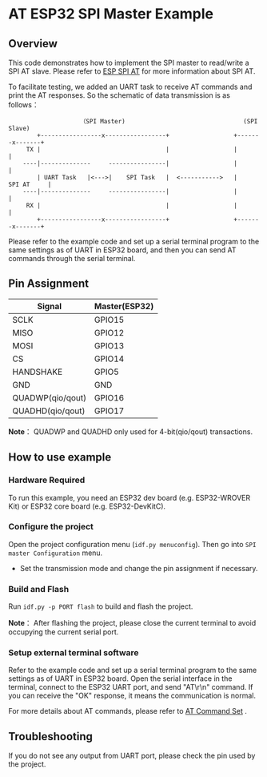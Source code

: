 # AT ESP32 SPI Master Example

## Overview

This code demonstrates how to implement the SPI master to read/write a SPI AT slave. Please refer to [ESP SPI AT](https://docs.espressif.com/projects/esp-at/en/latest/Compile_and_Develop/How_to_implement_SPI_AT.html)  for more information about SPI AT.

To facilitate testing, we added an UART task to receive AT commands and print the AT responses. So the schematic of data transmission is as follows：

```
                    （SPI Master)                                 (SPI Slave)
        +-----------------x-----------------+                  +-------x-------+
     TX |                                   |                  |               |
    ----|--------------     ----------------|                  |               |
        | UART Task   |<--->|    SPI Task   |  <----------->   |    SPI AT     |
    ----|--------------     ----------------|                  |               |
     RX |                                   |                  |               |
        +-----------------x-----------------+                  +-------x-------+

```
Please refer to the example code and set up a serial terminal program to the same settings as of UART in ESP32 board, and then you can send AT commands through the serial terminal.

## Pin Assignment

| Signal           | Master(ESP32) |
| ---------------- | ------------- |
| SCLK             | GPIO15        |
| MISO             | GPIO12        |
| MOSI             | GPIO13        |
| CS               | GPIO14        |
| HANDSHAKE        | GPIO5         |
| GND              | GND           |
| QUADWP(qio/qout) | GPIO16        |
| QUADHD(qio/qout) | GPIO17        |

**Note**： QUADWP and QUADHD only used for 4-bit(qio/qout) transactions.

## How to use example

### Hardware Required

To run this example, you need an ESP32 dev board (e.g. ESP32-WROVER Kit) or ESP32 core board (e.g. ESP32-DevKitC).

### Configure the project

Open the project configuration menu (`idf.py menuconfig`). Then go into `SPI master Configuration` menu.

- Set the transmission mode and change the pin assignment if necessary.

### Build and Flash

Run `idf.py -p PORT flash` to build and flash the project.

**Note**： After flashing the project, please close the current terminal to avoid occupying the current serial port.

### Setup external terminal software
Refer to the example code and set up a serial terminal program to the same settings as of UART in ESP32 board. Open the serial interface in the terminal,  connect to the ESP32 UART port, and send "AT\r\n" command. If you can receive the "OK" response, it means the communication is normal.

For more details about AT commands, please refer to [AT Command Set](https://docs.espressif.com/projects/esp-at/en/latest/AT_Command_Set/index.html) .

## Troubleshooting
If you do not see any output from UART port, please check the pin used by the project.